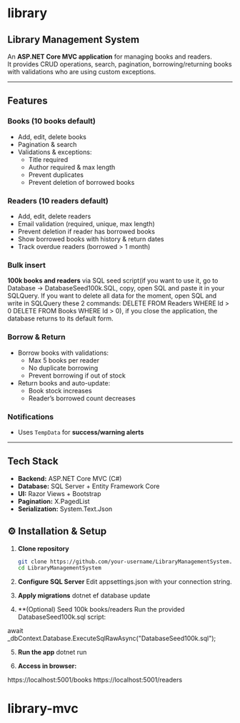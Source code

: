 # library

## Library Management System

An **ASP.NET Core MVC application** for managing books and readers.  
It provides CRUD operations, search, pagination, borrowing/returning books with validations who are using custom exceptions.  

---

## Features

### Books (10 books default)
- Add, edit, delete books
- Pagination & search
- Validations & exceptions:
  - Title required
  - Author required & max length
  - Prevent duplicates
  - Prevent deletion of borrowed books

### Readers (10 readers default)
- Add, edit, delete readers
- Email validation (required, unique, max length)
- Prevent deletion if reader has borrowed books
- Show borrowed books with history & return dates
- Track overdue readers (borrowed > 1 month)



### Bulk insert
 **100k books and readers** 
 via SQL seed script(if you want to use it, go to Database -> DatabaseSeed100k.SQL, copy, open SQL and paste it in your SQLQuery.
 If you want to delete all data for the moment, open SQL and write in SQLQuery these 2 commands: DELETE FROM Readers WHERE Id > 0
          DELETE FROM Books WHERE Id > 0), if you close the application, the database returns to its default form.



### Borrow & Return
- Borrow books with validations:
  - Max 5 books per reader
  - No duplicate borrowing
  - Prevent borrowing if out of stock
- Return books and auto-update:
  - Book stock increases
  - Reader’s borrowed count decreases

###  Notifications
- Uses `TempData` for **success/warning alerts**

---

##  Tech Stack
- **Backend:** ASP.NET Core MVC (C#)
- **Database:** SQL Server + Entity Framework Core
- **UI:** Razor Views + Bootstrap
- **Pagination:** X.PagedList
- **Serialization:** System.Text.Json

## ⚙️ Installation & Setup

1. **Clone repository**
   ```sh
   git clone https://github.com/your-username/LibraryManagementSystem.git
   cd LibraryManagementSystem

   
2. **Configure SQL Server**
Edit appsettings.json with your connection string.

3. **Apply migrations**
dotnet ef database update

4. **(Optional) Seed 100k books/readers
Run the provided DatabaseSeed100k.sql script:

await _dbContext.Database.ExecuteSqlRawAsync("DatabaseSeed100k.sql");

5. **Run the app**
dotnet run

6. **Access in browser:**

https://localhost:5001/books
https://localhost:5001/readers
# library-mvc
